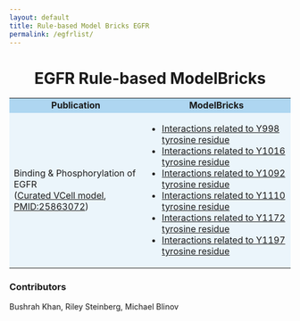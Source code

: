 ```yaml
---
layout: default
title: Rule-based Model Bricks EGFR
permalink: /egfrlist/
---
```


<h1 align="center"> EGFR Rule-based ModelBricks </h1>

<table border-left="15">
     <td bgcolor="#AED6F1" align="center"><strong>Publication</strong>
     </td>
     <td bgcolor="#AED6F1" align="center"><strong>ModelBricks</strong>
     </td>
<tr>
     <td bgcolor="#EBF5FB" > Binding & Phosphorylation of EGFR <br>
     (<a href="/CM_PM25863072/">Curated VCell model</a>, 
      <a href="https://www.ncbi.nlm.nih.gov/pubmed/25863072">PMID:25863072</a>)
     </td>
     <td bgcolor="#EBF5FB">
          <ul>
          <li><a href="/pages/CM_PM25863072_Y998/"> Interactions related to Y998 tyrosine residue </a></li>
          <li><a href="/pages/CM_PM25863072_Y1016/"> Interactions related to Y1016 tyrosine residue </a></li>    
          <li><a href="/pages/CM_PM25863072_Y1092/"> Interactions related to Y1092 tyrosine residue </a></li>  
          <li><a href="/pages/CM_PM25863072_Y1110/"> Interactions related to Y1110 tyrosine residue </a></li>
          <li><a href="/pages/CM_PM25863072_Y1172/"> Interactions related to Y1172 tyrosine residue </a></li>     
          <li><a href="/pages/CM_PM25863072_Y1197/"> Interactions related to Y1197 tyrosine residue </a></li>     
          </ul>
     </td>
</tr>
</table>

### Contributors
Bushrah Khan, Riley Steinberg, Michael Blinov
